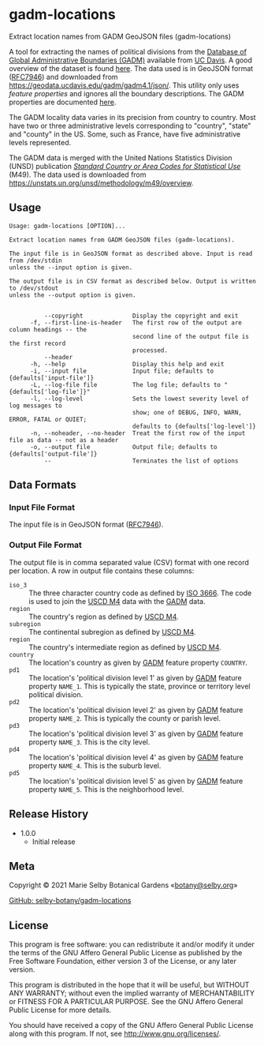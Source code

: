# gadm-locations

Extract location names from GADM GeoJSON files (gadm-locations)

A tool for extracting the names of political divisions from the
[Database of Global Administrative Boundaries (GADM)](https://gadm.org)
available from [UC Davis](https://www.ucdavis.edu).
A good overview of the dataset is found [here](https://www.dante-project.org/datasets/gadm).
The data used is in GeoJSON format ([RFC7946](https://www.rfc-editor.org/rfc/rfc7946)) and
downloaded from <https://geodata.ucdavis.edu/gadm/gadm4.1/json/>. This utility only 
uses _feature properties_ and ignores all the boundary descriptions. The GADM properties 
are documented [here](https://gadm.org/metadata.html).

The GADM locality data varies in its precision from country to country. Most have
two or three administrative levels corresponding to "country", "state" and "county" in the US.
Some, such as France, have five administrative levels represented.

The GADM data is merged with the United Nations Statistics Division (UNSD) publication
*[Standard Country or Area Codes for Statistical Use](https://unstats.un.org/unsd/methodology/m49/)* (M49).
The data used is downloaded from  <https://unstats.un.org/unsd/methodology/m49/overview>.


## Usage

```
Usage: gadm-locations [OPTION]...

Extract location names from GADM GeoJSON files (gadm-locations).

The input file is in GeoJSON format as described above. Input is read from /dev/stdin
unless the --input option is given.

The output file is in CSV format as described below. Output is written to /dev/stdout
unless the --output option is given.


	      --copyright              Display the copyright and exit
	  -f, --first-line-is-header   The first row of the output are column headings -- the
	                               second line of the output file is the first record
	                               processed.
	      --header
	  -h, --help                   Display this help and exit
	  -i, --input file             Input file; defaults to {defaults['input-file']}
	  -L, --log-file file          The log file; defaults to "{defaults['log-file']}"
	  -l, --log-level              Sets the lowest severity level of log messages to
	                               show; one of DEBUG, INFO, WARN, ERROR, FATAL or QUIET;
	                               defaults to {defaults['log-level']}
	  -n, --noheader, --no-header  Treat the first row of the input file as data -- not as a header
	  -o, --output file            Output file; defaults to {defaults['output-file']}
	      --                       Terminates the list of options
```

## Data Formats

### Input File Format

The input file is in GeoJSON format ([RFC7946](https://www.rfc-editor.org/rfc/rfc7946)).

### Output File Format

The output file is in comma separated value (CSV) format with one record per location.
A row in output file contains these columns:

<dl>
  <dt><code>iso_3</code></dt>
  <dd>The three character country code as defined by <a href="https://www.iso.org/obp/ui/#search">ISO 3666</a>.
      The code is used to join the <a href="https://unstats.un.org/unsd/methodology/m49">USCD M4</a> data with
      the <a href="https://gadm.org">GADM</a> data.
  <dt><code>region</code></dt>
  <dd>The country's region as defined by <a href="https://unstats.un.org/unsd/methodology/m49">USCD M4</a>.</dd>
  <dt><code>subregion</code></dt>
  <dd>The continental subregion  as defined by <a href="https://unstats.un.org/unsd/methodology/m49">USCD M4</a>.</dd>
  <dt><code>region</code></dt>
  <dd>The country's intermediate region as defined by <a href="https://unstats.un.org/unsd/methodology/m49">USCD M4</a>.</dd>
  <dt><code>country</code></dt>
  <dd>The location's country as given by <a href="https://gadm.org">GADM</a> feature property <code>COUNTRY</code>.</dd>
  <dt><code>pd1</code></dt>
  <dd>The location's 'political division level 1' as given by <a href="https://gadm.org">GADM</a> feature property <code>NAME_1</code>.
      This is typically the state, province or territory level political division.</dd>
  <dt><code>pd2</code></dt>
  <dd>The location's 'political division level 2' as given by <a href="https://gadm.org">GADM</a> feature property <code>NAME_2</code>.
      This is typically the county or parish level.</dd>
  <dt><code>pd3</code></dt>
  <dd>The location's 'political division level 3' as given by <a href="https://gadm.org">GADM</a> feature property <code>NAME_3</code>.
      This is the city level.</dd>
  <dt><code>pd4</code></dt>
  <dd>The location's 'political division level 4' as given by <a href="https://gadm.org">GADM</a> feature property <code>NAME_4</code>.
      This is the suburb level.</dd>
  <dt><code>pd5</code></dt>
  <dd>The location's 'political division level 5' as given by <a href="https://gadm.org">GADM</a> feature property <code>NAME_5</code>. This is the neighborhood level.</dd>
</dl>

## Release History

* 1.0.0
    * Initial release

## Meta

Copyright © 2021  Marie Selby Botanical Gardens «[botany@selby.org](mailto:botany@selby.org)»

[GitHub: selby-botany/gadm-locations](https://github.com/selby-botany/gadm-locations)

## License

This program is free software: you can redistribute it and/or modify
it under the terms of the GNU Affero General Public License as
published by the Free Software Foundation, either version 3 of the
License, or any later version.

This program is distributed in the hope that it will be useful,
but WITHOUT ANY WARRANTY; without even the implied warranty of
MERCHANTABILITY or FITNESS FOR A PARTICULAR PURPOSE.  See the
GNU Affero General Public License for more details.

You should have received a copy of the GNU Affero General Public License
along with this program. If not, see <http://www.gnu.org/licenses/>.
